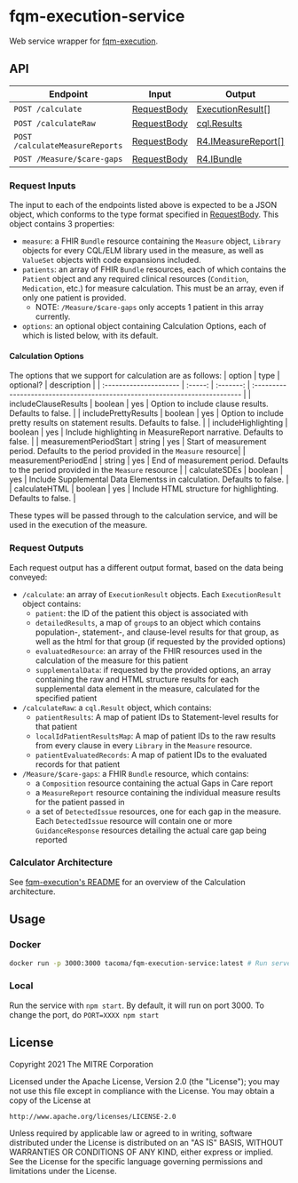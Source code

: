 # fqm-execution-service

Web service wrapper for [fqm-execution](https://github.com/projecttacoma/fqm-execution).

## API

| Endpoint | Input | Output |
| -------- | ----- | ------ |
| `POST /calculate` | [RequestBody](https://github.com/projecttacoma/fqm-execution-service/blob/master/src/types/server-types.ts#L3) | [ExecutionResult[]](https://github.com/projecttacoma/fqm-execution/blob/794b86ca80c3e0e9dd970c1e049724bf7c67e353/src/types/Calculator.ts#L54) |
| `POST /calculateRaw` | [RequestBody](https://github.com/projecttacoma/fqm-execution-service/blob/master/src/types/server-types.ts#L3) | [cql.Results](https://github.com/projecttacoma/fqm-execution/blob/master/src/types/CQLTypes.ts#L14) |
| `POST /calculateMeasureReports` | [RequestBody](https://github.com/projecttacoma/fqm-execution-service/blob/master/src/types/server-types.ts#L3) | [R4.IMeasureReport[]](https://www.hl7.org/fhir/measurereport.html) |
| `POST /Measure/$care-gaps` | [RequestBody](https://github.com/projecttacoma/fqm-execution-service/blob/master/src/types/server-types.ts#L3) | [R4.IBundle](https://www.hl7.org/fhir/bundle.html) |
<!-- Note: linked line numbers may be inaccurate as code is updated -->

### Request Inputs
The input to each of the endpoints listed above is expected to be a JSON object, which conforms to the type format specified in [RequestBody](https://github.com/projecttacoma/fqm-execution-service/blob/master/src/types/server-types.ts#L3). This object contains 3 properties:

* `measure`: a FHIR `Bundle` resource containing the `Measure` object, `Library` objects for every CQL/ELM library used in the measure, 
  as well as `ValueSet` objects with code expansions included. 
* `patients`: an array of FHIR `Bundle` resources, each of which contains the `Patient` object and any required clinical resources (`Condition`, `Medication`, etc.)
  for measure calculation. This must be an array, even if only one patient is provided.
  * NOTE: `/Measure/$care-gaps` only accepts 1 patient in this array currently.
* `options`: an optional object containing Calculation Options, each of which is listed below, with its default.

#### Calculation Options

The options that we support for calculation are as follows:
| option                 |  type   | optional? | description                                                                           |
| :--------------------- | :-----: | :-------: |           :-------------------------------------------------------------------------- |
| includeClauseResults   | boolean |    yes    |                                  Option to include clause results. Defaults to false. |
| includePrettyResults   | boolean |    yes    |             Option to include pretty results on statement results. Defaults to false. |
| includeHighlighting    | boolean |    yes    |                   Include highlighting in MeasureReport narrative. Defaults to false. |
| measurementPeriodStart | string  |    yes    | Start of measurement period. Defaults to the period provided in the `Measure` resource|
| measurementPeriodEnd   | string  |    yes    |  End of measurement period. Defaults to the period provided in the `Measure` resource |
| calculateSDEs          | boolean |    yes    |                Include Supplemental Data Elementss in calculation. Defaults to false. |
| calculateHTML          | boolean |    yes    |                           Include HTML structure for highlighting. Defaults to false. |

These types will be passed through to the calculation service, and will be used in the execution of the measure.

### Request Outputs

Each request output has a different output format, based on the data being conveyed:
* `/calculate`: an array of `ExecutionResult` objects. Each `ExecutionResult` object contains:
    * `patient`: the ID of the patient this object is associated with
    * `detailedResults`, a map of `group`s to an object which contains population-, statement-, and clause-level results for that group, as well as the html
      for that group (if requested by the provided options)
    * `evaluatedResource`: an array of the FHIR resources used in the calculation of the measure for this patient
    * `supplementalData`: if requested by the provided options, an array containing the raw and HTML structure results for each supplemental data element in the measure, 
      calculated for the specified patient
* `/calculateRaw`: a `cql.Result` object, which contains: 
   * `patientResults`: A map of patient IDs to Statement-level results for that patient
   * `localIdPatientResultsMap`: A map of patient IDs to the raw results from every clause in every `Library` in the `Measure` resource.
   * `patientEvaluatedRecords`: A map of patient IDs to the evaluated records for that patient
* `/Measure/$care-gaps`: a FHIR `Bundle` resource, which contains:
   * a `Composition` resource containing the actual Gaps in Care report
   * a `MeasureReport` resource containing the individual measure results for the patient passed in
   * a set of `DetectedIssue` resources, one for each gap in the measure. Each `DetectedIssue` resource will contain one or more
     `GuidanceResponse` resources detailing the actual care gap being reported


### Calculator Architecture

See [fqm-execution's README](https://github.com/projecttacoma/fqm-execution#architecture-overview) for an overview of the Calculation architecture.

## Usage

### Docker

``` bash
docker run -p 3000:3000 tacoma/fqm-execution-service:latest # Run server on port 3000
```

### Local

Run the service with `npm start`. By default, it will run on port 3000. To change the port, do `PORT=XXXX npm start`

## License

Copyright 2021 The MITRE Corporation

Licensed under the Apache License, Version 2.0 (the "License"); you may not use this file except in compliance with the License. You may obtain a copy of the License at

``` bash
http://www.apache.org/licenses/LICENSE-2.0
```

Unless required by applicable law or agreed to in writing, software distributed under the License is distributed on an "AS IS" BASIS, WITHOUT WARRANTIES OR CONDITIONS OF ANY KIND, either express or implied. See the License for the specific language governing permissions and limitations under the License.
